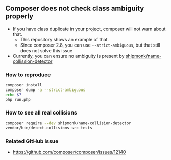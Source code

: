 ## Composer does not check class ambiguity properly
- If you have class duplicate in your project, composer will not warn about that.
  - This repository shows an example of that.
  - Since composer 2.8, you can use `--strict-ambiguous`, but that still does not solve this issue
- Currently, you can ensure no ambiguity is present by [shipmonk/name-collission-detector](https://github.com/shipmonk-rnd/name-collision-detector)

### How to reproduce
```sh
composer install
composer dump -a --strict-ambiguous
echo $?
php run.php
```

### How to see all real collisions
```sh
composer require --dev shipmonk/name-collision-detector
vendor/bin/detect-collisions src tests
```

### Related GitHub issue
- https://github.com/composer/composer/issues/12140
